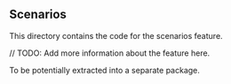 ## Scenarios

This directory contains the code for the scenarios feature.

// TODO: Add more information about the feature here.

To be potentially extracted into a separate package.
